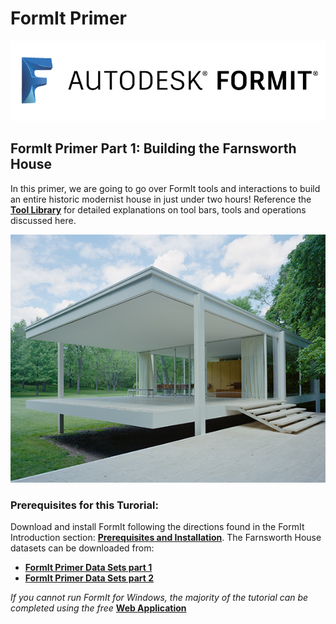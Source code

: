 # FormIt Primer

![](../.gitbook/assets/b5030b43-df24-4259-ad6a-94bcad61bc78.png)

## FormIt Primer Part 1: Building the Farnsworth House

In this primer, we are going to go over FormIt tools and interactions to build an entire historic modernist house in just under two hours! Reference the [**Tool Library**](../tool-library/) for detailed explanations on tool bars, tools and operations discussed here.

![](../.gitbook/assets/49e004f3-d500-4890-9188-e8a87c1e396a-2.png)

### Prerequisites for this Turorial:

Download and install FormIt following the directions found in the FormIt Introduction section: [**Prerequisites and Installation**](../formit-introduction/prerequisites-and-installation.md). The Farnsworth House datasets can be downloaded from:

* [**FormIt Primer Data Sets part 1**](https://s3-us-west-1.amazonaws.com/downloads.autodeskformit.com/Primer/Part1_datasets.zip)
* [**FormIt Primer Data Sets part 2**](https://s3-us-west-1.amazonaws.com/downloads.autodeskformit.com/Primer/Part2_datasets.zip)

_If you cannot run FormIt for Windows, the majority of the tutorial can be completed using the free_ [**Web Application**](https://formit.autodesk.com/app)

